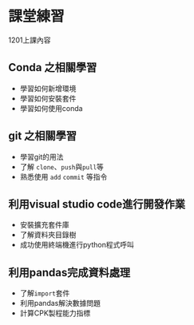 # 課堂練習

1201上課內容

## Conda 之相關學習
- 學習如何新增環境
- 學習如何安裝套件
- 學習如何使用conda

## git 之相關學習
- 學習git的用法
- 了解 `clone`、`push`與`pull`等
- 熟悉使用 `add` `commit` 等指令

## 利用visual studio code進行開發作業
- 安裝擴充套件庫
- 了解資料夾目錄樹
- 成功使用終端機進行python程式呼叫
  
## 利用pandas完成資料處理
- 了解`import`套件
- 利用pandas解決數據問題
- 計算CPK製程能力指標